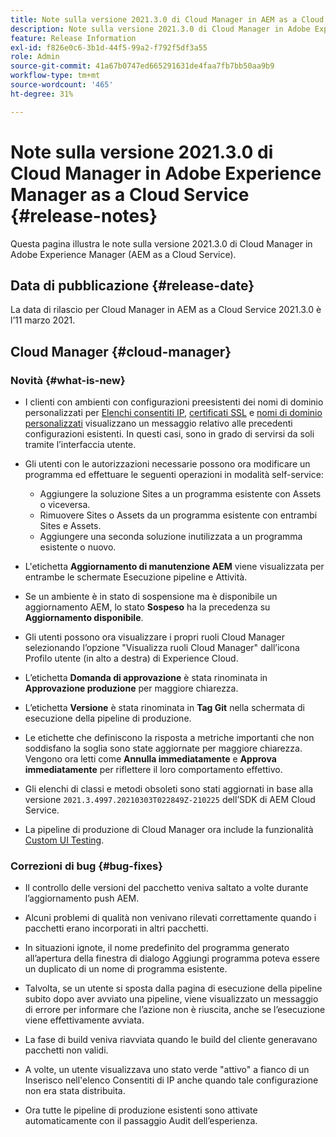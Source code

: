 ```yaml
---
title: Note sulla versione 2021.3.0 di Cloud Manager in AEM as a Cloud Service
description: Note sulla versione 2021.3.0 di Cloud Manager in Adobe Experience Manager (AEM as a Cloud Service)
feature: Release Information
exl-id: f826e0c6-3b1d-44f5-99a2-f792f5df3a55
role: Admin
source-git-commit: 41a67b0747ed665291631de4faa7fb7bb50aa9b9
workflow-type: tm+mt
source-wordcount: '465'
ht-degree: 31%

---
```


# Note sulla versione 2021.3.0 di Cloud Manager in Adobe Experience Manager as a Cloud Service {#release-notes}

Questa pagina illustra le note sulla versione 2021.3.0 di Cloud Manager in Adobe Experience Manager (AEM as a Cloud Service).

## Data di pubblicazione {#release-date}

La data di rilascio per Cloud Manager in AEM as a Cloud Service 2021.3.0 è l’11 marzo 2021.

## Cloud Manager {#cloud-manager}

### Novità {#what-is-new}

* I clienti con ambienti con configurazioni preesistenti dei nomi di dominio personalizzati per [Elenchi consentiti IP](/help/implementing/cloud-manager/ip-allow-lists/managing-ip-allow-lists.md#pre-existing-cdn), [certificati SSL](/help/implementing/cloud-manager/managing-ssl-certifications/managing-certificates.md#pre-existing-cdn) e [nomi di dominio personalizzati](/help/implementing/cloud-manager/custom-domain-names/check-domain-name-status.md#pre-existing-cdn) visualizzano un messaggio relativo alle precedenti configurazioni esistenti. In questi casi, sono in grado di servirsi da soli tramite l’interfaccia utente.

* Gli utenti con le autorizzazioni necessarie possono ora modificare un programma ed effettuare le seguenti operazioni in modalità self-service:
   * Aggiungere la soluzione Sites a un programma esistente con Assets o viceversa.
   * Rimuovere Sites o Assets da un programma esistente con entrambi Sites e Assets.
   * Aggiungere una seconda soluzione inutilizzata a un programma esistente o nuovo.

* L&#39;etichetta **Aggiornamento di manutenzione AEM** viene visualizzata per entrambe le schermate Esecuzione pipeline e Attività.

* Se un ambiente è in stato di sospensione ma è disponibile un aggiornamento AEM, lo stato **Sospeso** ha la precedenza su **Aggiornamento disponibile**.

* Gli utenti possono ora visualizzare i propri ruoli Cloud Manager selezionando l’opzione &quot;Visualizza ruoli Cloud Manager&quot; dall’icona Profilo utente (in alto a destra) di Experience Cloud.

* L’etichetta **Domanda di approvazione** è stata rinominata in **Approvazione produzione** per maggiore chiarezza.

* L’etichetta **Versione** è stata rinominata in **Tag Git** nella schermata di esecuzione della pipeline di produzione.

* Le etichette che definiscono la risposta a metriche importanti che non soddisfano la soglia sono state aggiornate per maggiore chiarezza. Vengono ora letti come **Annulla immediatamente** e **Approva immediatamente** per riflettere il loro comportamento effettivo.

* Gli elenchi di classi e metodi obsoleti sono stati aggiornati in base alla versione `2021.3.4997.20210303T022849Z-210225` dell’SDK di AEM Cloud Service.

* La pipeline di produzione di Cloud Manager ora include la funzionalità [Custom UI Testing](/help/implementing/cloud-manager/functional-testing.md#custom-ui-testing).

### Correzioni di bug {#bug-fixes}

* Il controllo delle versioni del pacchetto veniva saltato a volte durante l’aggiornamento push AEM.

* Alcuni problemi di qualità non venivano rilevati correttamente quando i pacchetti erano incorporati in altri pacchetti.

* In situazioni ignote, il nome predefinito del programma generato all’apertura della finestra di dialogo Aggiungi programma poteva essere un duplicato di un nome di programma esistente.

* Talvolta, se un utente si sposta dalla pagina di esecuzione della pipeline subito dopo aver avviato una pipeline, viene visualizzato un messaggio di errore per informare che l’azione non è riuscita, anche se l’esecuzione viene effettivamente avviata.

* La fase di build veniva riavviata quando le build del cliente generavano pacchetti non validi.

* A volte, un utente visualizzava uno stato verde &quot;attivo&quot; a fianco di un Inserisco nell&#39;elenco Consentiti di IP anche quando tale configurazione non era stata distribuita.

* Ora tutte le pipeline di produzione esistenti sono attivate automaticamente con il passaggio Audit dell’esperienza.

